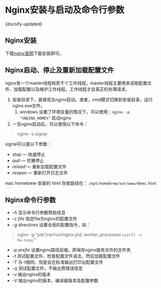# Nginx安装与启动及命令行参数
{docsify-updated}

## Nginx安装
下载[nginx官网](http://nginx.org)下载安装即可。

## Nginx启动、停止及重新加载配置文件
nginx有一个master线程和若干个工作线程，master线程主要用来读取配置文件、加载配置以及维护工作线程，工作线程才会真正的处理请求。

1. 安装目录下，直接双击nginx启动。或者，cmd模式切换到安装目录，运行nginx.exe文件。
   1. windows 设置了环境变量的情况下，可以使用：`nginx -p "%NGINX_HOME%"` 启动nginx
2. 一旦nginx启动后，可以使用以下命令：
>nginx -s signal

signal可以是以下参数：

* *stop* — 快速停止
* *quit* — 优雅停止
* *reload* — 重新加载配置文件
* *reopen* — 重新打开日志文件

mac homebrew 安装的 html 存放路径在： `/opt/homebrew/var/www/demo.html`

## Nginx命令行参数

* *-h* 显示命令行参数帮助信息
* *-c file* 指定file为nginx的配置文件
* *-g directives* 设置全局的配置指令，如：

>nginx -g "pid /var/run/nginx.pid; worker_processes `sysctl -n hw.ncpu`;"

* *-p prefix* 设置nginx路径前缀，即保存nginx服务文件的文件夹
* *-t* 测试配置文件，检查配置文件语法，然后加载配置文件
* *-T* 与-t相同，但是会在标准输出打印出配置文件
* *-q* 测试配置文件，不输出费错误信息
* *-v* 输出nginx的版本
* *-V* 输出nginx的版本，编译器版本及配置参数
